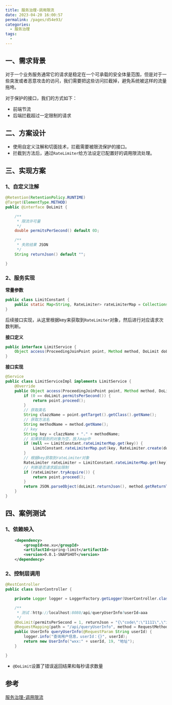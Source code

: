 ```yaml
---
title: 服务治理-调用限流
date: 2023-04-20 16:00:57
permalink: /pages/d54e93/
categories:
  - 服务治理
tags:
  - 
---
```

## 一、需求背景

对于一个业务服务通常它的请求是稳定在一个可承载的安全体量范围，但是对于一些突发或者恶意攻击的访问，我们需要把这些访问拦截掉，避免系统被这样的流量拖垮。

对于保护的接口，我们的方式如下：

- 前端节流
- 后端拦截超过一定限制的请求

## 二、方案设计

- 使用自定义注解和切面技术，拦截需要被限流保护的接口。
- 拦截到方法后，通过`RateLimiter`给方法设定已配置好的调用限流处理。

## 三、实现方案

### 1、自定义注解

```java
@Retention(RetentionPolicy.RUNTIME)
@Target(ElementType.METHOD)
public @interface DoLimit {

    /**
     * 限流许可量
     */
    double permitsPerSecond() default 0D;

    /**
     * 失败结果 JSON
     */
    String returnJson() default "";

}
```

### 2、服务实现

**常量参数**

```java
public class LimitConstant {
    public static Map<String, RateLimiter> rateLimiterMap = Collections.synchronizedMap(new HashMap<String, RateLimiter>());
}
```

后续接口实现，从这里根据key来获取到`RateLimiter`对象，然后进行对应请求次数判断。

**接口定义**

```java
public interface LimitService {
    Object access(ProceedingJoinPoint point, Method method, DoLimit doLimit, Object[] args) throws Throwable;
}
```

**接口实现**

```java
@Service
public class LimitServiceImpl implements LimitService {
    @Override
    public Object access(ProceedingJoinPoint point, Method method, DoLimit doLimit, Object[] args) throws Throwable {
        if (0 == doLimit.permitsPerSecond()) {
            return point.proceed();
        }
        // 获取类名
        String clazzName = point.getTarget().getClass().getName();
        // 获取方法名
        String methodName = method.getName();
        // key
        String key = clazzName + "." + methodName;
        // 如果获取到的对象为空，放入map中
        if (null == LimitConstant.rateLimiterMap.get(key)) {
            LimitConstant.rateLimiterMap.put(key, RateLimiter.create(doLimit.permitsPerSecond()));
        }
        // 根据key获取到rateLimiter对象
        RateLimiter rateLimiter = LimitConstant.rateLimiterMap.get(key);
        // 判断是否请求超出限制
        if (rateLimiter.tryAcquire()) {
            return point.proceed();
        }
        return JSON.parseObject(doLimit.returnJson(), method.getReturnType());
    }
}
```

## 四、案例测试

### 1、依赖映入

```xml
    <dependency>
        <groupId>me.xu</groupId>
        <artifactId>spring-limit</artifactId>
        <version>0.0.1-SNAPSHOT</version>
    </dependency>
```

### 2、控制层调用

```java
@RestController
public class UserController {

    private Logger logger = LoggerFactory.getLogger(UserController.class);

    /**
     * 测试：http://localhost:8080/api/queryUserInfo?userId=aaa
     */
    @DoLimit(permitsPerSecond = 1, returnJson = "{\"code\":\"1111\",\"info\":\"调用方法超过最大次数，限流返回！\"}")
    @RequestMapping(path = "/api/queryUserInfo", method = RequestMethod.GET)
    public UserInfo queryUserInfo(@RequestParam String userId) {
        logger.info("查询用户信息，userId：{}", userId);
        return new UserInfo("wxx:" + userId, 19, "地址");
    }

}
```

- `@DoLimit`设置了错误返回结果和每秒请求数量

## 参考

[服务治理-调用限流](https://bugstack.cn/md/assembly/middleware/%E7%AC%AC%205%20%E7%AB%A0%20%E6%9C%8D%E5%8A%A1%E6%B2%BB%E7%90%86%EF%BC%8C%E8%B0%83%E7%94%A8%E9%99%90%E6%B5%81.html)
